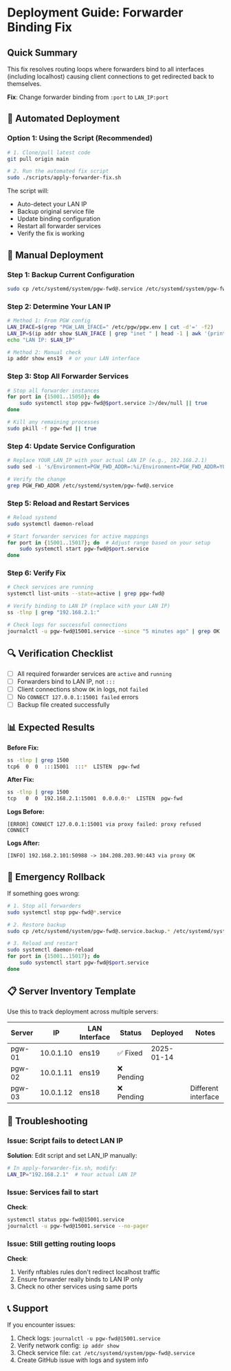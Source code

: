 # Deployment Guide: Forwarder Binding Fix

## Quick Summary
This fix resolves routing loops where forwarders bind to all interfaces (including localhost) causing client connections to get redirected back to themselves.

**Fix**: Change forwarder binding from `:port` to `LAN_IP:port`

## 🚀 Automated Deployment

### Option 1: Using the Script (Recommended)
```bash
# 1. Clone/pull latest code
git pull origin main

# 2. Run the automated fix script
sudo ./scripts/apply-forwarder-fix.sh
```

The script will:
- Auto-detect your LAN IP
- Backup original service file
- Update binding configuration
- Restart all forwarder services
- Verify the fix is working

## 🔧 Manual Deployment

### Step 1: Backup Current Configuration
```bash
sudo cp /etc/systemd/system/pgw-fwd@.service /etc/systemd/system/pgw-fwd@.service.backup.$(date +%Y%m%d)
```

### Step 2: Determine Your LAN IP
```bash
# Method 1: From PGW config
LAN_IFACE=$(grep "PGW_LAN_IFACE=" /etc/pgw/pgw.env | cut -d'=' -f2)
LAN_IP=$(ip addr show $LAN_IFACE | grep "inet " | head -1 | awk '{print $2}' | cut -d'/' -f1)
echo "LAN IP: $LAN_IP"

# Method 2: Manual check
ip addr show ens19  # or your LAN interface
```

### Step 3: Stop All Forwarder Services
```bash
# Stop all forwarder instances
for port in {15001..15050}; do
    sudo systemctl stop pgw-fwd@$port.service 2>/dev/null || true
done

# Kill any remaining processes
sudo pkill -f pgw-fwd || true
```

### Step 4: Update Service Configuration
```bash
# Replace YOUR_LAN_IP with your actual LAN IP (e.g., 192.168.2.1)
sudo sed -i 's/Environment=PGW_FWD_ADDR=:%i/Environment=PGW_FWD_ADDR=YOUR_LAN_IP:%i/' /etc/systemd/system/pgw-fwd@.service

# Verify the change
grep PGW_FWD_ADDR /etc/systemd/system/pgw-fwd@.service
```

### Step 5: Reload and Restart Services
```bash
# Reload systemd
sudo systemctl daemon-reload

# Start forwarder services for active mappings
for port in {15001..15017}; do  # Adjust range based on your setup
    sudo systemctl start pgw-fwd@$port.service
done
```

### Step 6: Verify Fix
```bash
# Check services are running
systemctl list-units --state=active | grep pgw-fwd@

# Verify binding to LAN IP (replace with your LAN IP)
ss -tlnp | grep "192.168.2.1:"

# Check logs for successful connections
journalctl -u pgw-fwd@15001.service --since "5 minutes ago" | grep OK
```

## 🔍 Verification Checklist

- [ ] All required forwarder services are `active` and `running`
- [ ] Forwarders bind to LAN IP, not `:::`
- [ ] Client connections show `OK` in logs, not `failed`
- [ ] No `CONNECT 127.0.0.1:15001 failed` errors
- [ ] Backup file created successfully

## 📊 Expected Results

**Before Fix:**
```bash
ss -tlnp | grep 1500
tcp6  0  0  :::15001  :::*  LISTEN  pgw-fwd
```

**After Fix:**
```bash
ss -tlnp | grep 1500
tcp   0  0  192.168.2.1:15001  0.0.0.0:*  LISTEN  pgw-fwd
```

**Logs Before:**
```
[ERROR] CONNECT 127.0.0.1:15001 via proxy failed: proxy refused CONNECT
```

**Logs After:**
```
[INFO] 192.168.2.101:50988 -> 104.208.203.90:443 via proxy OK
```

## 🚨 Emergency Rollback

If something goes wrong:
```bash
# 1. Stop all forwarders
sudo systemctl stop pgw-fwd@*.service

# 2. Restore backup
sudo cp /etc/systemd/system/pgw-fwd@.service.backup.* /etc/systemd/system/pgw-fwd@.service

# 3. Reload and restart
sudo systemctl daemon-reload
for port in {15001..15017}; do
    sudo systemctl start pgw-fwd@$port.service
done
```

## 📋 Server Inventory Template

Use this to track deployment across multiple servers:

| Server | IP | LAN Interface | Status | Deployed | Notes |
|--------|----|--------------|---------|---------| ------|
| pgw-01 | 10.0.1.10 | ens19 | ✅ Fixed | 2025-01-14 | |
| pgw-02 | 10.0.1.11 | ens19 | ❌ Pending | | |
| pgw-03 | 10.0.1.12 | ens18 | ❌ Pending | | Different interface |

## 🔧 Troubleshooting

### Issue: Script fails to detect LAN IP
**Solution**: Edit script and set LAN_IP manually:
```bash
# In apply-forwarder-fix.sh, modify:
LAN_IP="192.168.2.1"  # Your actual LAN IP
```

### Issue: Services fail to start
**Check**: 
```bash
systemctl status pgw-fwd@15001.service
journalctl -u pgw-fwd@15001.service --no-pager
```

### Issue: Still getting routing loops
**Check**:
1. Verify nftables rules don't redirect localhost traffic
2. Ensure forwarder really binds to LAN IP only
3. Check no other services using same ports

## 📞 Support

If you encounter issues:
1. Check logs: `journalctl -u pgw-fwd@15001.service`
2. Verify network config: `ip addr show`
3. Check service file: `cat /etc/systemd/system/pgw-fwd@.service`
4. Create GitHub issue with logs and system info
